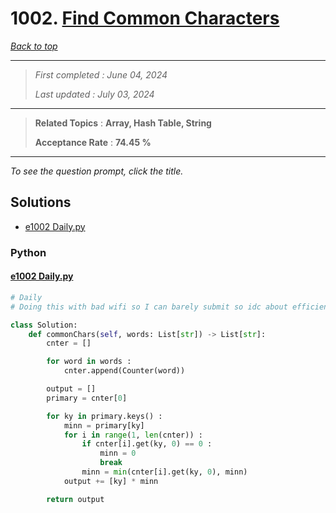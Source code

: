 # 1002. [Find Common Characters](<https://leetcode.com/problems/find-common-characters>)

*[Back to top](<../README.md>)*

------

> *First completed : June 04, 2024*
>
> *Last updated : July 03, 2024*


------

> **Related Topics** : **Array, Hash Table, String**
>
> **Acceptance Rate** : **74.45 %**


------

*To see the question prompt, click the title.*

## Solutions

- [e1002 Daily.py](<../my-submissions/e1002 Daily.py>)
### Python
#### [e1002 Daily.py](<../my-submissions/e1002 Daily.py>)
```Python
# Daily
# Doing this with bad wifi so I can barely submit so idc about efficiency lol

class Solution:
    def commonChars(self, words: List[str]) -> List[str]:
        cnter = []

        for word in words :
            cnter.append(Counter(word))

        output = []
        primary = cnter[0]

        for ky in primary.keys() :
            minn = primary[ky]
            for i in range(1, len(cnter)) :
                if cnter[i].get(ky, 0) == 0 :
                    minn = 0
                    break
                minn = min(cnter[i].get(ky, 0), minn)
            output += [ky] * minn

        return output

```

